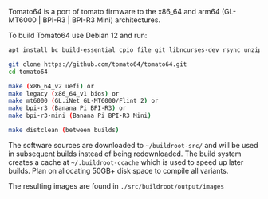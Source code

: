 Tomato64 is a port of tomato firmware to the x86_64 and arm64 (GL-MT6000 | BPI-R3 | BPI-R3 Mini) architectures.

To build Tomato64 use Debian 12 and run:
```sh
apt install bc build-essential cpio file git libncurses-dev rsync unzip wget

git clone https://github.com/tomato64/tomato64.git
cd tomato64

make (x86_64_v2 uefi) or
make legacy (x86_64_v1 bios) or
make mt6000 (GL.iNet GL-MT6000/Flint 2) or
make bpi-r3 (Banana Pi BPI-R3) or
make bpi-r3-mini (Banana Pi BPI-R3 Mini)

make distclean (between builds)
```

The software sources are downloaded to `~/buildroot-src/` and will be used in subsequent builds instead of being redownloaded. The build system creates a cache at `~/.buildroot-ccache` which is used to speed up later builds. Plan on allocating 50GB+ disk space to compile all variants.

The resulting images are found in `./src/buildroot/output/images`
